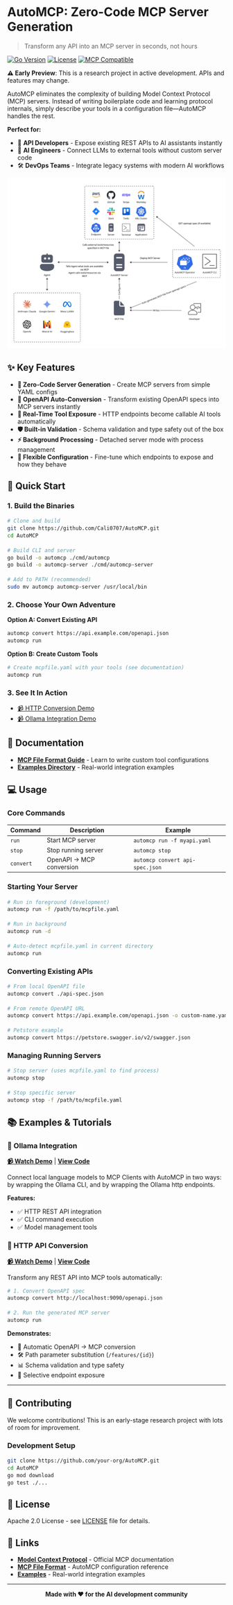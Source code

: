 # AutoMCP: Zero-Code MCP Server Generation

> Transform any API into an MCP server in seconds, not hours

[![Go Version](https://img.shields.io/badge/Go-1.21+-00ADD8?style=flat&logo=go)](https://golang.org/)
[![License](https://img.shields.io/badge/License-Apache%202.0-blue.svg)](LICENSE)
[![MCP Compatible](https://img.shields.io/badge/MCP-Compatible-green.svg)](https://modelcontextprotocol.io/)

**⚠️ Early Preview**: This is a research project in active development. APIs and features may change.

AutoMCP eliminates the complexity of building Model Context Protocol (MCP) servers. Instead of writing boilerplate code and learning protocol internals, simply describe your tools in a configuration file—AutoMCP handles the rest.

**Perfect for:**
- 🔌 **API Developers** - Expose existing REST APIs to AI assistants instantly
- 🤖 **AI Engineers** - Connect LLMs to external tools without custom server code  
- 🛠️ **DevOps Teams** - Integrate legacy systems with modern AI workflows

![AutoMCP System Diagram](./docs/automcp-system-diagram.jpg)

## ✨ Key Features

- **🚀 Zero-Code Server Generation** - Create MCP servers from simple YAML configs
- **📡 OpenAPI Auto-Conversion** - Transform existing OpenAPI specs into MCP servers instantly
- **🔄 Real-Time Tool Exposure** - HTTP endpoints become callable AI tools automatically
- **🛡️ Built-in Validation** - Schema validation and type safety out of the box
- **⚡ Background Processing** - Detached server mode with process management
- **🔧 Flexible Configuration** - Fine-tune which endpoints to expose and how they behave

## 🚀 Quick Start

### 1. Build the Binaries

```bash
# Clone and build
git clone https://github.com/Cali0707/AutoMCP.git
cd AutoMCP

# Build CLI and server
go build -o automcp ./cmd/automcp
go build -o automcp-server ./cmd/automcp-server

# Add to PATH (recommended)
sudo mv automcp automcp-server /usr/local/bin
```

### 2. Choose Your Own Adventure

**Option A: Convert Existing API**
```bash
automcp convert https://api.example.com/openapi.json
automcp run
```

**Option B: Create Custom Tools**
```bash
# Create mcpfile.yaml with your tools (see documentation)
automcp run
```

### 3. See It In Action
- [📹 HTTP Conversion Demo](https://youtu.be/boMyFzpgJoA) 
- [📹 Ollama Integration Demo](https://youtu.be/yqJV9rNwfg8)

## 📖 Documentation

- **[MCP File Format Guide](./docs/mcp_file_format.md)** - Learn to write custom tool configurations
- **[Examples Directory](./examples/)** - Real-world integration examples

## 💻 Usage

### Core Commands

| Command | Description | Example |
|---------|-------------|---------|
| `run` | Start MCP server | `automcp run -f myapi.yaml` |
| `stop` | Stop running server | `automcp stop` |
| `convert` | OpenAPI → MCP conversion | `automcp convert api-spec.json` |

### Starting Your Server

```bash
# Run in foreground (development)
automcp run -f /path/to/mcpfile.yaml

# Run in background
automcp run -d

# Auto-detect mcpfile.yaml in current directory
automcp run
```

### Converting Existing APIs

```bash
# From local OpenAPI file
automcp convert ./api-spec.json

# From remote OpenAPI URL
automcp convert https://api.example.com/openapi.json -o custom-name.yaml

# Petstore example
automcp convert https://petstore.swagger.io/v2/swagger.json
```

### Managing Running Servers

```bash
# Stop server (uses mcpfile.yaml to find process)
automcp stop

# Stop specific server
automcp stop -f /path/to/mcpfile.yaml
```

## 📚 Examples & Tutorials

### 🤖 Ollama Integration
**[📹 Watch Demo](https://youtu.be/yqJV9rNwfg8)** | **[View Code](./examples/ollama/)**

Connect local language models to MCP Clients with AutoMCP in two ways: by wrapping the Ollama CLI, and by wrapping the Ollama http endpoints.

**Features:**
- ✅ HTTP REST API integration
- ✅ CLI command execution  
- ✅ Model management tools

### 🔗 HTTP API Conversion
**[📹 Watch Demo](https://youtu.be/boMyFzpgJoA)** | **[View Code](./examples/http-conversion/)**

Transform any REST API into MCP tools automatically:

```bash
# 1. Convert OpenAPI spec
automcp convert http://localhost:9090/openapi.json

# 2. Run the generated MCP server
automcp run
```

**Demonstrates:**
- 🔄 Automatic OpenAPI → MCP conversion
- 🛠️ Path parameter substitution (`/features/{id}`)
- 📊 Schema validation and type safety
- 🎯 Selective endpoint exposure

---

## 🤝 Contributing

We welcome contributions! This is an early-stage research project with lots of room for improvement.

### Development Setup
```bash
git clone https://github.com/your-org/AutoMCP.git
cd AutoMCP
go mod download
go test ./...
```

## 📄 License

Apache 2.0 License - see [LICENSE](LICENSE) file for details.

## 🔗 Links

- **[Model Context Protocol](https://modelcontextprotocol.io/)** - Official MCP documentation
- **[MCP File Format](./docs/mcp_file_format.md)** - AutoMCP configuration reference
- **[Examples](./examples/)** - Real-world integration examples

---

<div align="center">
  <strong>Made with ❤️ for the AI development community</strong>
</div>
